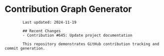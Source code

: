 # Contribution Graph Generator
            
            Last updated: 2024-11-19
            
            ## Recent Changes
            - Contribution #645: Update project documentation
            
            This repository demonstrates GitHub contribution tracking and commit generation.
        